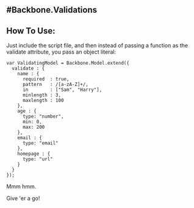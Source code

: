 #Backbone.Validations
--------

## How To Use:

Just include the script file, and then instead of passing a function as the validate attribute, you pass an object literal:

    var ValidatingModel = Backbone.Model.extend({
      validate : {
        name : {
          required  : true,
          pattern   : /[a-zA-Z]+/,
          in        : ["Sam", "Harry"],
          minlength : 3,
          maxlength : 100
        },
        age : {
          type: "number",
          min: 0,
          max: 200
        },
        email : {
          type: "email"
        },
        homepage : {
          type: "url"
        }
      }
    });

Mmm hmm.

Give 'er a go!
